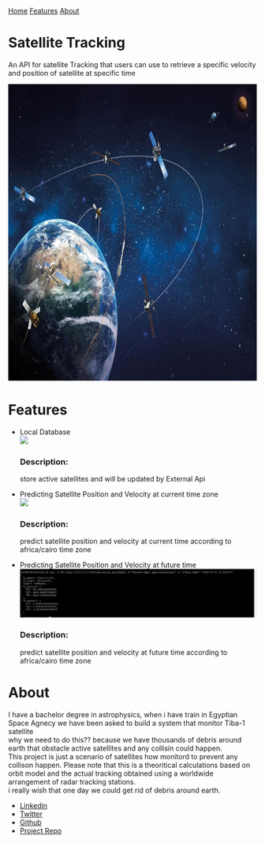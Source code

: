 <!DOCTYPE html>
<html lang="en">
        <head>
                <meta charset="UTF-8">
		<link rel="stylesheet" href="page.css">
		<title>Satellite Tracking</title>
        </head>
        <body>
                <div class="navbar">
			<a href="#Home">Home</a>
			<a href="#Features">Features</a>
			<a href="#About">About</a>
		</div>
		<div id="Home">
			<h1>Satellite Tracking</h1>
			<p>An API for satellite Tracking that users can use to retrieve a specific velocity and position of satellite at specific time</p>
			<img src="wetrack_hd_0.jpg" alt="Earth surrounded by satellites" width="900" height="600">
		</div>
		<div id="Features">
			<h1>Features</h1>
			<ul>
				<li>Local Database</li>
				<img src="\Users\Abdo\Pictures\Screenshots\Screenshot (7).png">
				<h3>Description:</h3>
				<p>store active satellites and will be updated by External Api</p>
				<li>Predicting Satellite Position and Velocity at current time zone</li>
				<img src="\Users\Abdo\Pictures\Screenshots\Screenshot (9).png">
				<h3>Description:</h3>
				<p>predict satellite position and velocity at current time according to africa/cairo time zone</p>
				<li>Predicting Satellite Position and Velocity at future time</li>
				<img src="Screenshot (5).png" width="1500">
				<h3>Description:</h3>
				<p>predict satellite position and velocity at future time according to africa/cairo time zone</p>
		</div>
                <div id="About">
			<h1>About</h1>
				<p>
				I have a bachelor degree in astrophysics, when i have train in Egyptian Space Agnecy we have been asked to build a system that monitor Tiba-1 satellite<br>
				why we need to do this?? because we have thousands of debris around earth that obstacle active satellites and any collisin could happen.<br>This project is just a
				scenario of satellites how monitord to prevent any collison happen. Please note that this is a theoritical calculations based on orbit model and the actual tracking obtained using a worldwide arrangement of radar tracking stations.<br>i really wish that one day we could get rid of debris around earth.
				</p>  
                </div>
		<ul>
			<li><a href="https://www.linkedin.com/in/aalaa-mohammed-927a99281/">Linkedin</a></li>
			<li><a href="https://x.com/alaamglal">Twitter</a></li>
			<li><a href="https://github.com/AALAA117">Github</a></li>
			<li><a href="https://github.com/AALAA117/Satellite_Tracking">Project Repo</a></li>
        </body>
</html>

